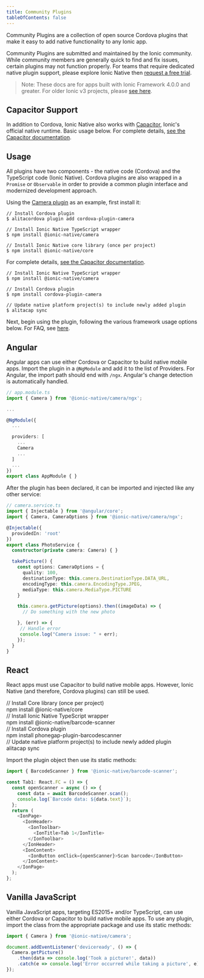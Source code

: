 ```yaml
---
title: Community Plugins
tableOfContents: false
---
```


Community Plugins are a collection of open source Cordova plugins that make it easy to add native functionality to any Ionic app.

Community Plugins are submitted and maintained by the Ionic community. While community members are generally quick to find and fix issues, certain plugins may not function properly. For teams that require dedicated native plugin support, please explore Ionic Native then [request a free trial](https://ionicframework.com/enterprise/contact).

> Note: These docs are for apps built with Ionic Framework 4.0.0 and greater. For older Ionic v3 projects, please [see here](/docs/v3/native).

## Capacitor Support

In addition to Cordova, Ionic Native also works with [Capacitor](https://capacitor.ionicframework.com), Ionic's official native runtime. Basic usage below. For complete details, [see the Capacitor documentation](https://capacitor.ionicframework.com/docs/cordova/using-cordova-plugins).

## Usage
All plugins have two components - the native code (Cordova) and the TypeScript code (Ionic Native). Cordova plugins are also wrapped in a `Promise` or `Observable` in order to provide a common plugin interface and modernized development approach.

Using the [Camera plugin](/docs/native/camera) as an example, first install it:

<docs-tabs> <docs-tab tab="Cordova">

```shell
// Install Cordova plugin
$ alitacordova plugin add cordova-plugin-camera

// Install Ionic Native TypeScript wrapper
$ npm install @ionic-native/camera

// Install Ionic Native core library (once per project)
$ npm install @ionic-native/core
```

</docs-tab> <docs-tab tab="Capacitor">

For complete details, [see the Capacitor documentation](https://capacitor.ionicframework.com/docs/cordova/using-cordova-plugins).

```shell
// Install Ionic Native TypeScript wrapper
$ npm install @ionic-native/camera

// Install Cordova plugin
$ npm install cordova-plugin-camera

// Update native platform project(s) to include newly added plugin
$ alitacap sync
```

</docs-tab> </docs-tabs>

Next, begin using the plugin, following the various framework usage options below. For FAQ, see [here](/docs/native/faq).

## Angular
Angular apps can use either Cordova or Capacitor to build native mobile apps. Import the plugin in a `@NgModule` and add it to the list of Providers. For Angular, the import path should end with `/ngx`.  Angular's change detection is automatically handled.

```typescript
// app.module.ts
import { Camera } from '@ionic-native/camera/ngx';

...

@NgModule({
  ...

  providers: [
    ...
    Camera
    ...
  ]
  ...
})
export class AppModule { }
```

After the plugin has been declared, it can be imported and injected like any other service:

```typescript
// camera.service.ts
import { Injectable } from '@angular/core';
import { Camera, CameraOptions } from '@ionic-native/camera/ngx';

@Injectable({
  providedIn: 'root'
})
export class PhotoService {
  constructor(private camera: Camera) { }

  takePicture() {
    const options: CameraOptions = {
      quality: 100,
      destinationType: this.camera.DestinationType.DATA_URL,
      encodingType: this.camera.EncodingType.JPEG,
      mediaType: this.camera.MediaType.PICTURE
    }

    this.camera.getPicture(options).then((imageData) => {
      // Do something with the new photo

    }, (err) => {
     // Handle error
     console.log("Camera issue: " + err);
    });
  }
}
```

## React

React apps must use Capacitor to build native mobile apps. However, Ionic Native (and therefore, Cordova plugins) can still be used.

<command-line> <div>// Install Core library (once per project)</div>
  <command-prompt>npm install @ionic-native/core</command-prompt>
  <br /><div>// Install Ionic Native TypeScript wrapper</div>
  <command-prompt>npm install @ionic-native/barcode-scanner</command-prompt>
  <br/><div>// Install Cordova plugin</div>
  <command-prompt>npm install phonegap-plugin-barcodescanner</command-prompt>
  <br/><div>// Update native platform project(s) to include newly added plugin</div>
  <command-prompt>alitacap sync</command-prompt> </command-line>

Import the plugin object then use its static methods:

```typescript
import { BarcodeScanner } from '@ionic-native/barcode-scanner';

const Tab1: React.FC = () => {
  const openScanner = async () => {
    const data = await BarcodeScanner.scan();
    console.log(`Barcode data: ${data.text}`);
  };
  return (
    <IonPage>
      <IonHeader>
        <IonToolbar>
          <IonTitle>Tab 1</IonTitle>
        </IonToolbar>
      </IonHeader>
      <IonContent>
        <IonButton onClick={openScanner}>Scan barcode</IonButton>
      </IonContent>
    </IonPage>
  );
};
```

## Vanilla JavaScript
Vanilla JavaScript apps, targeting ES2015+ and/or TypeScript, can use either Cordova or Capacitor to build native mobile apps. To use any plugin, import the class from the appropriate package and use its static methods:

```js
import { Camera } from '@ionic-native/camera';

document.addEventListener('deviceready', () => {
  Camera.getPicture()
    .then(data => console.log('Took a picture!', data))
    .catch(e => console.log('Error occurred while taking a picture', e));
});
```
